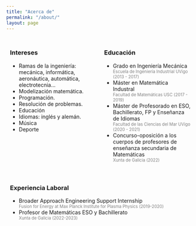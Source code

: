 ```yaml
---
title: "Acerca de"
permalink: "/about/"
layout: page
---
```


<div style="display: flex; flex-wrap: wrap;">
    <div style="flex: 33%; padding: 10px;">
        <h3> Intereses </h3>
        <ul>
          <li>Ramas de la ingeniería: mecánica, informática, aeronáutica, automática, electrotecnia...</li>
          <li>Modelización matemática. </li>
          <li>Programación.</li>
          <li>Resolución de problemas.</li>
          <li>Educación</li>
          <li>Idiomas: inglés y alemán. </li>
          <li>Música</li>
          <li>Deporte</li>
        </ul>
    </div>
    <div style="flex: 33%; padding: 10px;">
        <h3> Educación </h3>
        <ul>
          <li>Grado en Ingeniería Mecánica</li>
           <div style="color: gray; font-size: 0.8em;">Escuela de Ingeniería Industrial UVigo (2013 - 2017)</div>
          <li>Máster en Matemática Industral</li>
          <div style="color: gray; font-size: 0.8em;">Facultad de Matemáticas USC (2017 - 2019)</div>
          <li>Máster de Profesorado en ESO, Bachillerato, FP y Enseñanza de Idiomas</li>
          <div style="color: gray; font-size: 0.8em;">Facultad de las Ciencias del Mar UVigo (2020 - 2021)</div>
          <li>Concurso-oposición a los cuerpos de profesores de enseñanza secundaria de Matemáticas</li>
          <div style="color: gray; font-size: 0.8em;">Xunta de Galicia (2022)</div>        
        </ul>     
    </div>
    <div style="flex: 33%; padding: 10px;">
        <h3>Experiencia Laboral</h3>
        <ul>
          <li>Broader Approach Engineering Support Internship</li>
          <div style="color: gray; font-size: 0.8em;">Fusion for Energy at Max Planck Institute for Plasma Physics (2019-2020)</div>
          <li>Profesor de Matemáticas ESO y Bachillerato</li>
          <div style="color: gray; font-size: 0.8em;">Xunta de Galicia (2022-2023)</div>
        </ul>       
    </div>
</div>

